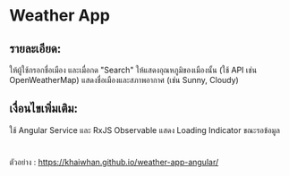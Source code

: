# Weather App

## รายละเอียด:

ให้ผู้ใช้กรอกชื่อเมือง และเมื่อกด "Search" ให้แสดงอุณหภูมิของเมืองนั้น (ใช้ API เช่น OpenWeatherMap)
แสดงชื่อเมืองและสภาพอากาศ (เช่น Sunny, Cloudy)

## เงื่อนไขเพิ่มเติม:

ใช้ Angular Service และ RxJS Observable
แสดง Loading Indicator ขณะรอข้อมูล

#
ตัวอย่าง : https://khaiwhan.github.io/weather-app-angular/